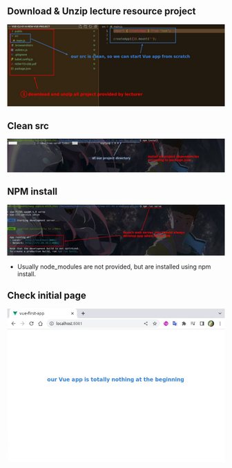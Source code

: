 ## **Download & Unzip lecture resource project**

![Alt dl](pic/01.jpg)

## **Clean src**

![Alt src](pic/02.jpg)

## **NPM install**

![Alt install](pic/03.jpg)

- Usually node_modules are not provided, but are installed using npm install.

## **Check initial page**

![Alt page](pic/04.jpg)
